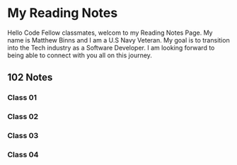 # My Reading Notes
Hello Code Fellow classmates, welcom to my Reading Notes Page. My name is Matthew Binns and I am a U.S Navy Veteran. My goal is to transition into the Tech industry as a Software Developer. I am looking forward to being able to connect with you all on this journey. 
## 102 Notes
### Class 01

### Class 02
### Class 03
### Class 04
